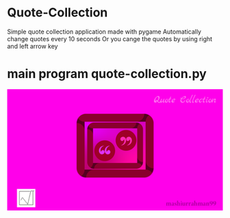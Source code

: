 # Quote-Collection
Simple quote collection application made with pygame
Automatically change quotes every 10 seconds
Or you cange the quotes by using right and left arrow key

# main program  quote-collection.py

![](https://github.com/01one/Quote-Collection/blob/main/presentation/logo.png)
